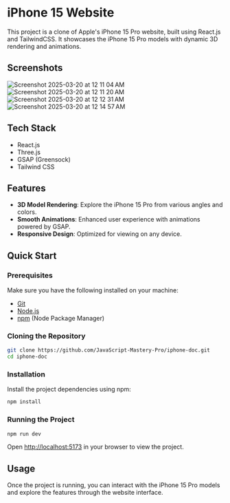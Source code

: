 # iPhone 15 Website

This project is a clone of Apple's iPhone 15 Pro website, built using React.js and TailwindCSS. It showcases the iPhone 15 Pro models with dynamic 3D rendering and animations.

## Screenshots

![Screenshot 2025-03-20 at 12 11 04 AM](https://github.com/user-attachments/assets/55877862-dc0d-4148-b4c5-0af1dfb3ad15)
![Screenshot 2025-03-20 at 12 11 20 AM](https://github.com/user-attachments/assets/60419995-ae13-4724-9bc2-afbbf760de8e)
![Screenshot 2025-03-20 at 12 12 31 AM](https://github.com/user-attachments/assets/3a8db5fa-a3c8-460d-aa47-a3f180cb02cd)
![Screenshot 2025-03-20 at 12 14 57 AM](https://github.com/user-attachments/assets/c7bfdf32-d051-46db-9359-731fc70033c6)

## Tech Stack

- React.js
- Three.js
- GSAP (Greensock)
- Tailwind CSS

## Features

- **3D Model Rendering**: Explore the iPhone 15 Pro from various angles and colors.
- **Smooth Animations**: Enhanced user experience with animations powered by GSAP.
- **Responsive Design**: Optimized for viewing on any device.

## Quick Start

### Prerequisites

Make sure you have the following installed on your machine:

- [Git](https://git-scm.com/)
- [Node.js](https://nodejs.org/en)
- [npm](https://www.npmjs.com/) (Node Package Manager)

### Cloning the Repository

```bash
git clone https://github.com/JavaScript-Mastery-Pro/iphone-doc.git
cd iphone-doc
```

### Installation

Install the project dependencies using npm:

```bash
npm install
```

### Running the Project

```bash
npm run dev
```

Open [http://localhost:5173](http://localhost:5173) in your browser to view the project.

## Usage

Once the project is running, you can interact with the iPhone 15 Pro models and explore the features through the website interface.

